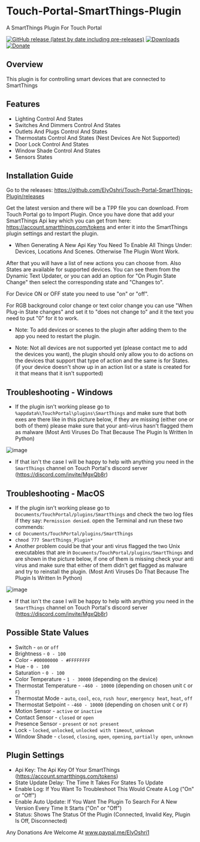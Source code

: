 
# Touch-Portal-SmartThings-Plugin
A SmartThings Plugin For Touch Portal

[![GitHub release (latest by date including pre-releases)](https://img.shields.io/github/v/release/ElyOshri/Touch-Portal-SmartThings-Plugin?include_prereleases&label=Release)](https://github.com/ElyOshri/Touch-Portal-SmartThings-Plugin/releases/tag/v1.0)
[![Downloads](https://img.shields.io/github/downloads/ElyOshri/Touch-Portal-SmartThings-Plugin/total?label=Downloads)](https://github.com/ElyOshri/Touch-Portal-SmartThings-Plugin/releases)
[![Donate](https://img.shields.io/badge/Donate-PayPal-blue.svg)](https://www.paypal.me/ElyOshri1)



## Overview

This plugin is for controlling smart devices that are connected to SmartThings

## Features

* Lighting Control And States 
* Switches And Dimmers Control And States
* Outlets And Plugs Control And States 
* Thermostats Control And States (Nest Devices Are Not Supported)
* Door Lock Control And States
* Window Shade Control And States 
* Sensors States

## Installation Guide

Go to the releases:
https://github.com/ElyOshri/Touch-Portal-SmartThings-Plugin/releases

Get the latest version and there will be a TPP file you can download. From Touch Portal go to Import Plugin. Once you have done that add your SmartThings Api key which you can get from here: https://account.smartthings.com/tokens and enter it into the SmartThings plugin settings and restart the plugin.

* When Generating A New Api Key You Need To Enable All Things Under: Devices, Locations And Scenes. Otherwise The Plugin Wont Work. 

After that you will have a list of new actions you can choose from. Also States are available for supported devices. You can see them from the Dynamic Text Updater, or you can add an option for "On Plugin State Change" then select the corresponding state and "Changes to". 

For Device ON or OFF state you need to use "on" or "off".

For RGB background color change or text color change you can use "When Plug-in State changes" and set it to "does not change to" and it the text you need to put "0" for it to work.


* Note: To add devices or scenes to the plugin after adding them to the app you need to restart the plugin.

* Note: Not all devices are not supported yet (please contact me to add the devices you want), the plugin should only allow you to do actions on the devices that support that type of action and the same is for States. (if your device doesn't show up in an action list or a state is created for it that means that it isn't supported)

## Troubleshooting - Windows

* If the plugin isn't working please go to ``%appdata%\TouchPortal\plugins\SmartThings`` and make sure that both exes are there like in this picture below, if they are missing (either one or both of them) please make sure that your anti-virus hasn't flagged them as malware (Most Anti Viruses Do That Because The Plugin Is Written In Python)
 
 ![image](https://user-images.githubusercontent.com/79017393/114606833-749dcb80-9ca4-11eb-853a-efd40a762be9.png)
 
 * If that isn't the case I will be happy to help with anything you need in the ``SmartThings`` channel on Touch Portal's discord server (https://discord.com/invite/MgxQb8r)

## Troubleshooting - MacOS

* If the plugin isn't working please go to `Documents/TouchPortal/plugins/SmartThings` and check the two log files if they say: `Permission denied`. open the Terminal and run these two commends:
* `cd Documents/TouchPortal/plugins/SmartThings` 
* `chmod 777 SmartThings_Plugin*` 
* Another problem could be that your anti virus flagged the two Unix executables that are in `Documents/TouchPortal/plugins/SmartThings` and are shown in the picture below, if one of them is missing check your anti virus and make sure that either of them didn't get flagged as malware and try to reinstall the plugin. (Most Anti Viruses Do That Because The Plugin Is Written In Python)

![image](https://user-images.githubusercontent.com/79017393/118855602-98c17d80-b8de-11eb-99dc-8221a37888ab.png)

* If that isn't the case I will be happy to help with anything you need in the ``SmartThings`` channel on Touch Portal's discord server (https://discord.com/invite/MgxQb8r)

## Possible State Values

* Switch - `on` or `off`
* Brightness - `0 - 100`
* Color - `#00000000 - #FFFFFFFF`
* Hue - `0 - 100`
* Saturation - `0 - 100`
* Color Temperature - `1 - 30000` (depending on the device)
* Thermostat Temperature - `-460 - 10000` (depending on chosen unit `C` or `F`)
* Thermostat Mode -  `auto`, `cool`, `eco`, `rush hour`, `emergency heat`, `heat`, `off`
* Thermostat Setpoint - `-460 - 10000` (depending on chosen unit `C` or `F`)
* Motion Sensor - `active` or `inactive`
* Contact Sensor - `closed` or `open`
* Presence Sensor - `present` or `not present`
* Lock - `locked`, `unlocked`, `unlocked with timeout`, `unknown`
* Window Shade - `closed`, `closing`, `open`, `opening`, `partially open`, `unknown`

## Plugin Settings
* Api Key: The Api Key Of Your SmartThings (https://account.smartthings.com/tokens) 
* State Update Delay: The Time It Takes For States To Update
* Enable Log: If You Want To Troubleshoot This Would Create A Log ("On" or "Off")
* Enable Auto Update: If You Want The Plugin To Search For A New Version Every Time It Starts ("On" or "Off")
* Status: Shows The Status Of the Plugin (Connected, Invalid Key, Plugin Is Off, Disconnected)



Any Donations Are Welcome At www.paypal.me/ElyOshri1 
